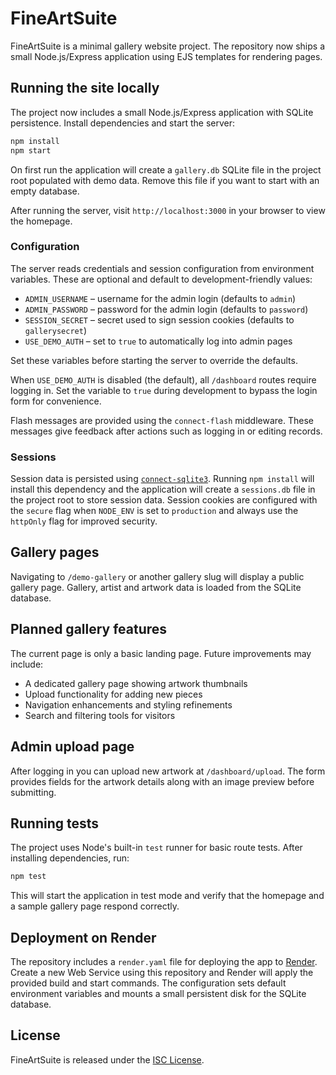 # FineArtSuite

FineArtSuite is a minimal gallery website project. The repository now ships a
small Node.js/Express application using EJS templates for rendering pages.

## Running the site locally

The project now includes a small Node.js/Express application with SQLite persistence. Install dependencies and start the server:

```bash
npm install
npm start
```

On first run the application will create a `gallery.db` SQLite file in the project
root populated with demo data. Remove this file if you want to start with an
empty database.

After running the server, visit `http://localhost:3000` in your browser to view the homepage.

### Configuration

The server reads credentials and session configuration from environment variables. These are optional and default to development-friendly values:

- `ADMIN_USERNAME` – username for the admin login (defaults to `admin`)
- `ADMIN_PASSWORD` – password for the admin login (defaults to `password`)
- `SESSION_SECRET` – secret used to sign session cookies (defaults to `gallerysecret`)
- `USE_DEMO_AUTH` – set to `true` to automatically log into admin pages

Set these variables before starting the server to override the defaults.

When `USE_DEMO_AUTH` is disabled (the default), all `/dashboard` routes require
logging in. Set the variable to `true` during development to bypass the login
form for convenience.

Flash messages are provided using the `connect-flash` middleware. These
messages give feedback after actions such as logging in or editing records.

### Sessions

Session data is persisted using [`connect-sqlite3`](https://www.npmjs.com/package/connect-sqlite3).
Running `npm install` will install this dependency and the application will
create a `sessions.db` file in the project root to store session data. Session
cookies are configured with the `secure` flag when `NODE_ENV` is set to
`production` and always use the `httpOnly` flag for improved security.

## Gallery pages

Navigating to `/demo-gallery` or another gallery slug will display a public gallery page. Gallery, artist and artwork data is loaded from the SQLite database.

## Planned gallery features

The current page is only a basic landing page. Future improvements may include:

- A dedicated gallery page showing artwork thumbnails
- Upload functionality for adding new pieces
- Navigation enhancements and styling refinements
- Search and filtering tools for visitors

## Admin upload page

After logging in you can upload new artwork at `/dashboard/upload`. The form
provides fields for the artwork details along with an image preview before
submitting.

## Running tests

The project uses Node's built-in `test` runner for basic route tests. After installing dependencies, run:

```bash
npm test
```

This will start the application in test mode and verify that the homepage and a sample gallery page respond correctly.

## Deployment on Render

The repository includes a `render.yaml` file for deploying the app to
[Render](https://render.com). Create a new Web Service using this repository
and Render will apply the provided build and start commands. The configuration
sets default environment variables and mounts a small persistent disk for the
SQLite database.

## License

FineArtSuite is released under the [ISC License](LICENSE).
